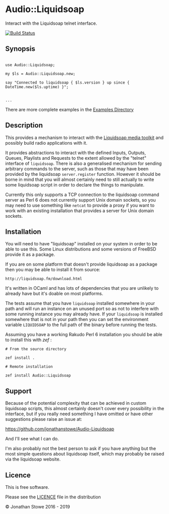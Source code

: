 # Audio::Liquidsoap

Interact with the Liquidsoap telnet interface.

[![Build Status](https://travis-ci.org/jonathanstowe/Audio-Liquidsoap.svg?branch=master)](https://travis-ci.org/jonathanstowe/Audio-Liquidsoap)

## Synopsis

```perl6

use Audio::Liquidsoap;

my $ls = Audio::Liquidsoap.new;

say "Connected to liquidsoap { $ls.version } up since { DateTime.new($ls.uptime) }";


...

```

There are more complete examples in the [Examples Directory](./examples)

## Description

This provides a mechanism to interact with the [Liquidsoap media
toolkit](http://liquidsoap.fm/) and possibly build radio applications
with it.

It provides abstractions to interact with the defined Inputs, Outputs,
Queues, Playlists and Requests to the extent allowed by the "telnet"
interface of ```liquidsoap```.  There is also a generalised mechanism
for sending arbitrary commands to the server, such as those that may
have been provided by the liquidsoap ```server.register``` function.
However it should be borne in mind that you will almost certainly need
to still actually to write some liquidsoap script in order to declare
the things to manipulate. 

Currently this only supports a TCP connection to the liquidsoap command
server as Perl 6 does not currently support Unix domain sockets, so you
may need to use something like ```netcat``` to provide a proxy if you
want to work with an existing installation that provides a server for
Unix domain sockets.

## Installation

You will need to have "liquidsoap"  installed on your system in order to
be able to use this. Some Linux distributions and some versions of FreeBSD
provide it as a package.

If you are on some platform that doesn't provide liquidsoap as a package
then you may be able to install it from source:

	http://liquidsoap.fm/download.html

It's written in OCaml and has lots of dependencies that you are unlikely
to already have but it's doable on most platforms.

The tests assume that you have ```liquidsoap``` installed somewhere in your
path and will run an instance on an unused port so as not to interfere
with some running instance you may already have.  If your ```liquidsoap```
is installed somewhere that is not in your path then you can set the
environment variable ```LIQUIDSOAP``` to the full path of the binary
before running the tests.


Assuming you have a working Rakudo Perl 6 installation you should be able to
install this with *zef* :

    # From the source directory
   
    zef install .

    # Remote installation

    zef install Audio::Liquidsoap

## Support

Because of the potential complexity that can be achieved in 
custom liquidsoap scripts, this almost certainly doesn't cover
every possibility in the interface, but if you really need
something I have omitted or have other suggestions please raise
an issue at:

https://github.com/jonathanstowe/Audio-Liquidsoap

And I'll see what I can do.

I'm also probably not the best person to ask if you have anything
but the most simple questions about liquidsoap itself, which may
probably be raised via the liquidsoap website.


## Licence

This is free software.

Please see the [LICENCE](LICENCE) file in the distribution

© Jonathan Stowe 2016 - 2019

